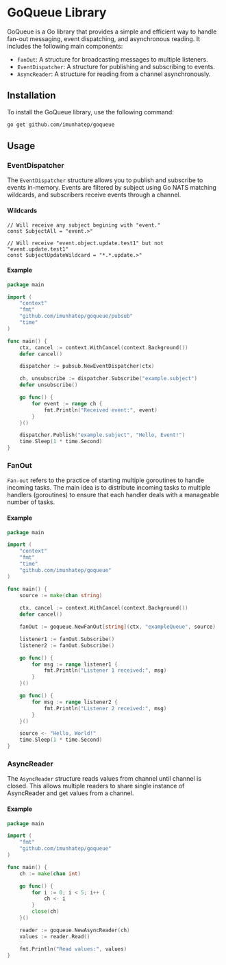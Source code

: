 # GoQueue Library

GoQueue is a Go library that provides a simple and efficient way to handle fan-out messaging, event dispatching, and asynchronous reading. It includes the following main components:

- `FanOut`: A structure for broadcasting messages to multiple listeners.
- `EventDispatcher`: A structure for publishing and subscribing to events.
- `AsyncReader`: A structure for reading from a channel asynchronously.

## Installation

To install the GoQueue library, use the following command:

```sh
go get github.com/imunhatep/goqueue
```

## Usage

### EventDispatcher

The `EventDispatcher` structure allows you to publish and subscribe to events in-memory. Events are filtered by subject using Go NATS matching wildcards, and subscribers receive events through a channel.

#### Wildcards
```
// Will receive any subject begining with "event."
const SubjectAll = "event.>"

// Will receive "event.object.update.test1" but not "event.update.test1"  
const SubjectUpdateWildcard = "*.*.update.>"
```

#### Example

```go
package main

import (
	"context"
	"fmt"
	"github.com/imunhatep/goqueue/pubsub"
	"time"
)

func main() {
	ctx, cancel := context.WithCancel(context.Background())
	defer cancel()

	dispatcher := pubsub.NewEventDispatcher(ctx)

	ch, unsubscribe := dispatcher.Subscribe("example.subject")
	defer unsubscribe()

	go func() {
		for event := range ch {
			fmt.Println("Received event:", event)
		}
	}()

	dispatcher.Publish("example.subject", "Hello, Event!")
	time.Sleep(1 * time.Second)
}
```

### FanOut 
`Fan-out` refers to the practice of starting multiple goroutines to handle incoming tasks. The main idea is to distribute incoming tasks to multiple handlers (goroutines) to ensure that each handler deals with a
manageable number of tasks.

#### Example

```go
package main

import (
	"context"
	"fmt"
	"time"
	"github.com/imunhatep/goqueue"
)

func main() {
	source := make(chan string)
	
	ctx, cancel := context.WithCancel(context.Background())
	defer cancel()

	fanOut := goqueue.NewFanOut[string](ctx, "exampleQueue", source)

	listener1 := fanOut.Subscribe()
	listener2 := fanOut.Subscribe()

	go func() {
		for msg := range listener1 {
			fmt.Println("Listener 1 received:", msg)
		}
	}()

	go func() {
		for msg := range listener2 {
			fmt.Println("Listener 2 received:", msg)
		}
	}()

	source <- "Hello, World!"
	time.Sleep(1 * time.Second)
}
```

### AsyncReader
The `AsyncReader` structure reads values from channel until channel is closed. This allows multiple readers to share single instance of AsyncReader and get values from a channel.   

#### Example

```go
package main

import (
	"fmt"
	"github.com/imunhatep/goqueue"
)

func main() {
	ch := make(chan int)

	go func() {
		for i := 0; i < 5; i++ {
			ch <- i
		}
		close(ch)
	}()

	reader := goqueue.NewAsyncReader(ch)
	values := reader.Read()

	fmt.Println("Read values:", values)
}
```

